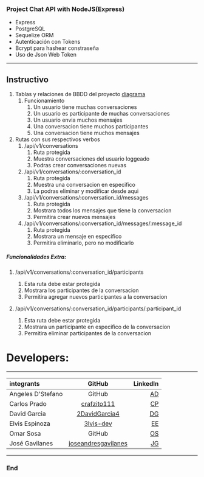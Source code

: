 <img src="https://encrypted-tbn0.gstatic.com/images?q=tbn:ANd9GcRvxfj0MxCOQiRwy9YOQKh_xkRqRfCW9qcduOpmGDZyKkkV0xUD3N_rLrUB_FMJfwNJAAo&usqp=CAU" alt="" />

### Project Chat API with NodeJS(Express)

- Express
- PostgreSQL
- Sequelize ORM
- Autenticación con Tokens
- Bcrypt para hashear constraseña
- Uso de Json Web Token

------------
## Instructivo

1. Tablas y relaciones de BBDD del proyecto [diagrama](https://dbdiagram.io/d/6139516e825b5b0146f9a927)
    1. Funcionamiento
        1. Un usuario tiene muchas conversaciones
        2. Un usuario es participante de muchas conversaciones
        3. Un usuario envia muchos mensajes
        4. Una conversacion tiene muchos participantes
        5. Una conversacion tiene muchos mensajes
2. Rutas con sus respectivos verbos
    1. /api/v1/conversations
        1. Ruta protegida
        2. Muestra conversaciones del usuario loggeado
        3. Podras crear conversaciones nuevas
    2. /api/v1/conversations/:conversation_id
        1. Ruta protegida
        2. Muestra una conversacion en especifico
        3. La podras eliminar y modificar desde aqui
    3. /api/v1/conversations/:conversation_id/messages
        1. Ruta protegida
        2. Mostrara todos los mensajes que tiene la conversacion
        3. Permitira crear nuevos mensajes
    4. /api/v1/conversations/:conversation_id/messages/:message_id
        1. Ruta protegida
        2. Mostrara un mensaje en especifico
        3. Permitira eliminarlo, pero no modificarlo

##### Funcionalidades Extra:

1. /api/v1/conversations/:conversation_id/participants
	1. Esta ruta debe estar protegida
	2. Mostrara los participantes de la conversacion
	3. Permitira agregar nuevos participantes a la conversacion

2. /api/v1/conversations/:conversation_id/participants/:participant_id
	1. Esta ruta debe estar protegida
	2. Mostrara un participante en especifico de la conversacion
	3. Permitira eliminar participantes de la conversacion

# Developers:
------------

| integrants | GitHub  | LinkedIn |
| :------------ |:---------------:| -----:|
| Angeles D'Stefano | GitHub | [AD]() |
| Carlos Prado | [crafzito111](https://github.com/crafzito111) | [CP](https://www.linkedin.com/in/carlosluisprado/) |
| David Garcia | [2DavidGarcia4](https://github.com/2DavidGarcia4) | [DG](https://www.linkedin.com/in/david-garcia-607a40240/) |
| Elvis Espinoza | [3lvis-dev](https://github.com/3lvis-dev) | [EE](https://www.linkedin.com/in/elvis-alexander-espinoza-) |
| Omar Sosa | GitHub | [OS]() |
| José Gavilanes | [joseandresgavilanes](https://github.com/joseandresgavilanes) | [JG]() |

------------

### End
